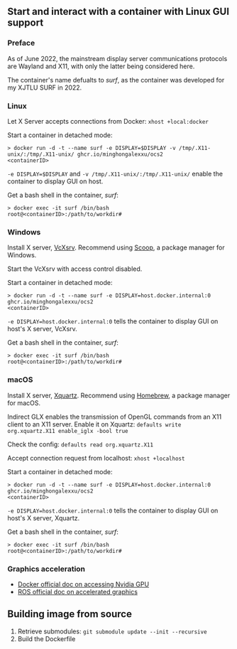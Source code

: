 ## Start and interact with a container with Linux GUI support

### Preface

As of June 2022, the mainstream display server communications protocols are Wayland and X11, with only the latter being considered here.

The container's name defualts to *surf*, as the container was developed for my XJTLU SURF in 2022.

### Linux

Let X Server accepts connections from Docker: `xhost +local:docker`

Start a container in detached mode:
```shell
> docker run -d -t --name surf -e DISPLAY=$DISPLAY -v /tmp/.X11-unix/:/tmp/.X11-unix/ ghcr.io/minghongalexxu/ocs2
<containerID>
```
`-e DISPLAY=$DISPLAY` and `-v /tmp/.X11-unix/:/tmp/.X11-unix/` enable the container to display GUI on host.

Get a bash shell in the container, *surf*:
```shell
> docker exec -it surf /bin/bash
root@<containerID>:/path/to/workdir#
```

### Windows

Install X server, [VcXsrv](https://sourceforge.net/projects/vcxsrv/). Recommend using [Scoop](https://scoop.sh), a package manager for Windows.

Start the VcXsrv with access control disabled.

Start a container in detached mode:
```shell
> docker run -d -t --name surf -e DISPLAY=host.docker.internal:0 ghcr.io/minghongalexxu/ocs2
<containerID>
```
`-e DISPLAY=host.docker.internal:0` tells the container to display GUI on host's X server, VcXsrv.

Get a bash shell in the container, *surf*:
```shell
> docker exec -it surf /bin/bash
root@<containerID>:/path/to/workdir#
```

### macOS

Install X server, [Xquartz](https://www.xquartz.org). Recommend using [Homebrew](https://brew.sh), a package manager for macOS.

Indirect GLX enables the transmission of OpenGL commands from an X11 client to an X11 server. Enable it on Xquartz: `defaults write org.xquartz.X11 enable_iglx -bool true`

Check the config: `defaults read org.xquartz.X11`

Accept connection request from localhost: `xhost +localhost`

Start a container in detached mode:
```shell
> docker run -d -t --name surf -e DISPLAY=host.docker.internal:0 ghcr.io/minghongalexxu/ocs2
<containerID>
```
`-e DISPLAY=host.docker.internal:0` tells the container to display GUI on host's X server, Xquartz.

Get a bash shell in the container, *surf*:
```shell
> docker exec -it surf /bin/bash
root@<containerID>:/path/to/workdir#
```

### Graphics acceleration

- [Docker official doc on accessing Nvidia GPU](https://docs.docker.com/engine/reference/commandline/run/#access-an-nvidia-gpu)
- [ROS official doc on accelerated graphics](https://wiki.ros.org/docker/Tutorials/Hardware%20Acceleration)



## Building image from source

1. Retrieve submodules: `git submodule update --init --recursive`
2. Build the Dockerfile
